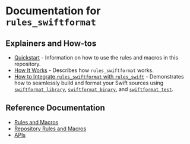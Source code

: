 # Documentation for `rules_swiftformat`

## Explainers and How-tos

- [Quickstart](/README.md#quickstart) - Information on how to use the rules and macros in this repository.
- [How It Works](/doc/how_it_works.md) - Describes how `rules_swiftformat` works.
- [How to Integrate `rules_swiftformat` with `rules_swift`](/doc/integrate_with_rules_swift.md) -
 Demonstrates how to seamlessly build and format your Swift sources using
[`swiftformat_library`](/doc/rules_and_macros_overview.md#swiftformat_library),
[`swiftformat_binary`](/doc/rules_and_macros_overview.md#swiftformat_binary), and
[`swiftformat_test`](/doc/rules_and_macros_overview.md#swiftformat_test). 

## Reference Documentation

- [Rules and Macros](/doc/rules_and_macros_overview.md)
- [Repository Rules and Macros](/doc/repository_rules_overview.md)
- [APIs](/doc/api.md)
